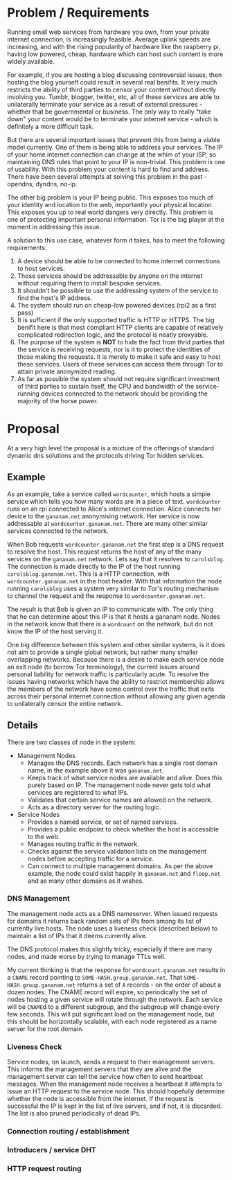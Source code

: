 # Problem / Requirements

Running small web services from hardware you own, from your private internet connection, is increasingly feasible. Average uplink speeds are increasing, and with the rising popularity of hardware like the raspberry pi, having low powered, cheap, hardware which can host such content is more widely available.

For example, if you are hosting a blog discussing controversial issues, then hosting the blog yourself could result in several real benifits. It very much restricts the ability of third parties to censor your content without directly involving you. Tumblr, blogger, twitter, etc, all of these services are able to unilaterally terminate your service as a result of external pressures - whether that be governmental or business. The only way to really "take down" your content would be to terminate your internet service - which is definitely a more difficult task.

But there are several important issues that prevent this from being a viable model currently. One of them is being able to address your services. The IP of your home internet connection can change at the whim of your ISP, so maintaining DNS rules that point to your IP is non-trivial. This problem is one of usability. With this problem your content is hard to find and address. There have been several attempts at solving this problem in the past - opendns, dyndns, no-ip.

The other big problem is your IP being public. This exposes too much of your identity and location to the web, importantly your physical location. This exposes you up to real world dangers very directly. This problem is one of protecting important personal information. Tor is the big player at the moment in addressing this issue.

A solution to this use case, whatever form it takes, has to meet the following requirements:

1. A device should be able to be connected to home internet connections to host services.
2. Those services should be addressable by anyone on the internet without requiring them to install bespoke services.
3. It shouldn't be possible to use the addressing system of the service to find the host's IP address.
4. The system should run on cheap-low powered devices (rpi2 as a first pass)
5. It is sufficient if the only supported traffic is HTTP or HTTPS. The big benifit here is that most compliant HTTP clients are capable of relatively complicated redirection logic, and the protocol is neatly proxyable.
6. The purpose of the system is **NOT** to hide the fact from thrid parties that the service is receiving requests, nor is it to protect the identities of those making the requests. It is merely to make it safe and easy to host these services. Users of these services can access them through Tor to attain private anonymized reading.
7. As far as possible the system should not require significant investment of third parties to sustain itself, the CPU and bandwidth of the service-running devices connected to the network should be providing the majority of the horse power.

# Proposal

At a very high level the proposal is a mixture of the offerings of standard dynamic dns solutions and the protocols driving Tor hidden services.

## Example

As an example, take a service called `wordcounter`, which hosts a simple service which tells you how many words are in a piece of text. `wordcounter` runs on an rpi connected to Alice's internet connection. Alice connects her device to the `gananam.net` anonymising network. Her service is now addressable at `wordcounter.gananam.net`. There are many other similar services connected to the network.

When Bob requests `wordcounter.gananam.net` the first step is a DNS request to resolve the host. This request returns the host of any of the many services on the `gananam.net` network. Lets say that it resolves to `carolsblog`. The connection is made directly to the IP of the host running `carolsblog.gananam.net`. This is a HTTP connection, with `wordcounter.gananam.net` in the host header. With that information the node running `carolsblog` uses a system very similar to Tor's routing mechanism to channel the request and the response to `wordcounter.gananam.net`.

The result is that Bob is given an IP to communicate with. The only thing that he can determine about this IP is that it hosts a gananam node. Nodes in the network know that there is a `wordcount` on the network, but do not know the IP of the host serving it. 

One big difference between this system and other similar systems, is it does not aim to provide a single global network, but rather many smaller overlapping networks. Because there is a desire to make each service node an exit node (to borrow Tor terminology), the current issues around personal liability for network traffic is particularly acute. To resolve the issues having networks which have the ability to restrict membership allows the members of the network have some control over the traffic that exits across their personal internet connection without allowing any given agenda to unilaterally censor the entire network.

## Details

There are two classes of node in the system:
* Management Nodes
  * Manages the DNS records. Each network has a single root domain name, in the example above it was `gananam.net`.
  * Keeps track of what service nodes are available and alive. Does this purely based on IP. The management node never gets told what services are registered to what IPs.
  * Validates that certain service names are allowed on the network.
  * Acts as a directory server for the routing logic.
* Service Nodes
  * Provides a named service, or set of named services.
  * Provides a public endpoint to check whether the host is accessible to the web.
  * Manages routing traffic in the network.
  * Checks against the service validation lists on the management nodes before accepting traffic for a service.
  * Can connect to multiple management domains. As per the above example, the node could exist happily in `gananam.net` and `floop.net` and as many other domains as it wishes.

### DNS Management

The management node acts as a DNS nameserver. When issued requests for domains it returns back random sets of IPs from among its list of currently live hosts. The node uses a liveness check (described below) to maintain a list of IPs that it deems currently alive.

The DNS protocol makes this slightly tricky, especially if there are many nodes, and made worse by trying to manage TTLs well.

My current thinking is that the response for `wordcount.gananam.net` results in a `CNAME` record pointing to `SOME-HASH.group.gananam.net`. That `SOME-HASH.group.gananam.net` returns a set of `A` records - on the order of about a dozen nodes. The CNAME record will expire, so periodically the set of nodes hosting a given service will rotate through the network. Each service will be `CNAME`d to a different subgroup, and the subgroup will change every few seconds. This will put significant load on the management node, but this should be horizontally scalable, with each node registered as a name server for the root domain.

### Liveness Check

Service nodes, on launch, sends a request to their management servers. This informs the management servers that they are alive and the management server can tell the service how often to send heartbeat messages. When the management node receives a heartbeat it attempts to issue an HTTP request to the service node. This should hopefully determine whether the node is accessible from the internet. If the request is successful the IP is kept in the list of live servers, and if not, it is discarded. The list is also pruned periodically of dead IPs.

### Connection routing / establishment

### Introducers / service DHT

### HTTP request routing
